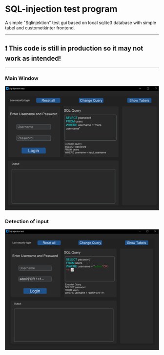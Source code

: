 # SQL-injection test program
A simple "Sqlinjektion" test gui based on local sqlite3 database with simple tabel and custometkinter frontend.

---
## ❗ This code is still in production so it may not work as intended!

---
### Main Window

![Main look](https://github.com/fennekdev/sql_injection_testgui/blob/main/screenshots/screenshot_1.PNG)

### Detection of input

![Main look](https://github.com/fennekdev/sql_injection_testgui/blob/main/screenshots/screenshot_2.PNG)
